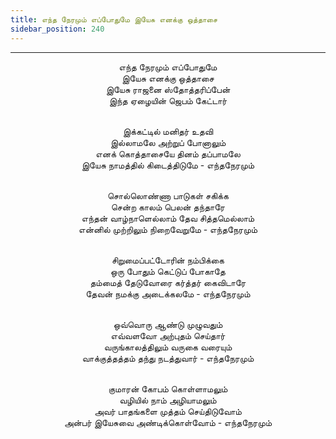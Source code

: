 ```yaml
---
title: எந்த நேரமும் எப்போதுமே இயேசு எனக்கு ஒத்தாசை
sidebar_position: 240
---
```


---
<center>
எந்த நேரமும் எப்போதுமே<br/>
இயேசு எனக்கு ஒத்தாசை<br/>
இயேசு ராஜனை ஸ்தோத்தரிப்பேன்<br/>
இந்த ஏழையின் ஜெபம் கேட்டார்<br/><br/>

இக்கட்டில் மனிதர் உதவி<br/>
இல்லாமலே அற்றுப் போனாலும்<br/>
எனக் கொத்தாசையே தினம் தப்பாமலே<br/>
இயேசு நாமத்தில் கிடைத்திடுமே            - எந்தநேரமும்<br/><br/>

சொல்லொண்ணா பாடுகள் சகிக்க<br/>
சென்ற காலம் பெலன் தந்தாரே<br/>
எந்தன் வாழ்நாளெல்லாம் தேவ சித்தமெல்லாம்<br/>
என்னில் முற்றிலும் நிறைவேறுமே            - எந்தநேரமும்<br/><br/>

சிறுமைப்பட்டோரின் நம்பிக்கை<br/>
ஒரு போதும் கெட்டுப் போகாதே<br/>
தம்மைத் தேடுவோரை கர்த்தர் கைவிடாரே<br/>
தேவன் நமக்கு அடைக்கலமே            - எந்தநேரமும்<br/><br/>

ஒவ்வொரு ஆண்டு முழுவதும்<br/>
எவ்வளவோ அற்புதம் செய்தார்<br/>
வருங்காலத்திலும் வருகை வரையும்<br/>
வாக்குத்தத்தம் தந்து நடத்துவார்            - எந்தநேரமும்<br/><br/>

குமாரன் கோபம் கொள்ளாமலும்<br/>
வழியில் நாம் அழியாமலும்<br/>
அவர் பாதங்களை முத்தம் செய்திடுவோம்<br/>
அன்பர் இயேசுவை அண்டிக்கொள்வோம்    - எந்தநேரமும்
</center>